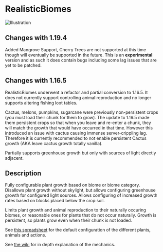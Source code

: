 RealisticBiomes
===============

![Illustration](http://i.imgur.com/sInZHEN.jpg)

## Changes with 1.19.4
Added Mangrove Support, Cherry Trees are not supported at this time though will eventually be supported in the future. This is an **experimental** version and as such it does contain bugs including some lag issues that are yet to be patched.

## Changes with 1.16.5
RealisticBiomes underwent a refactor and partial conversion to 1.16.5. It does not currently support controlling animal reproduction and no longer supports altering fishing loot tables. 

Cactus, melons, pumpkins, sugarcane were previously non-persistent crops (you must load their chunk for them to grow). The update to 1.16.5 made them persistent crops so that when you leave and re-enter a chunk, they will match the growth that would have occurred in that time. However this introduced an issue with cactus causing immense server-crippling lag. Therefore it is currently recommended to not enable persistent Cactus growth (AKA leave cactus growth totally vanilla). 

Partially supports greenhouse growth but only with sources of light directly adjacent. 

## Description

Fully configurable plant growth based on biome or biome category. Disallows plant growth without skylight, but allows configuring greenhouse growth for configured light sources. Allows configuring of increased growth rates based on blocks placed below the crop soil. 

Limits plant growth and animal reproduction to their naturally occuring biomes, or reasonable ones for plants that do not occur naturally. Growth is persistent, so plants grow even when their chunk is not loaded. 

See [this spreadsheet](https://devotedmc.github.io/RealisticBiomes/spreadsheet/) for the default configuration of the different plants, animals and actions. 

See [the wiki](https://github.com/DevotedMC/RealisticBiomes/wiki) for in depth explanation of the mechanics.
